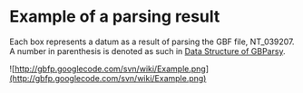 # Example of a parsing result #

Each box represents a datum as a result of parsing the GBF file, NT\_039207. A number in parenthesis is denoted as such in [Data Structure of GBParsy](http://code.google.com/p/gbfp/wiki/DataStructure).

![http://gbfp.googlecode.com/svn/wiki/Example.png](http://gbfp.googlecode.com/svn/wiki/Example.png)